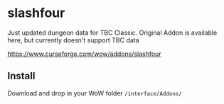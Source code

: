 # slashfour

Just updated dungeon data for TBC Classic. Original Addon is available here, but currently doesn't support TBC data

https://www.curseforge.com/wow/addons/slashfour

## Install

Download and drop in your WoW folder `/interface/Addons/`
